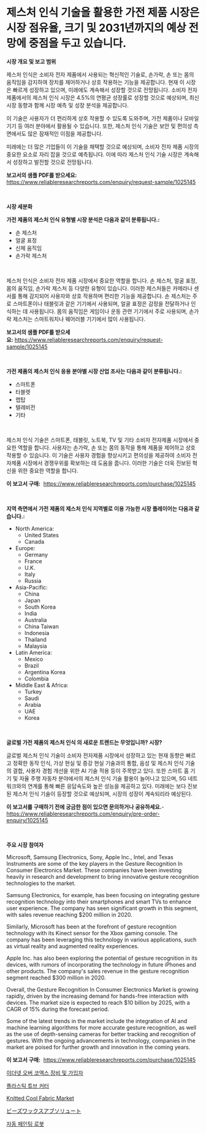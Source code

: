 <p><h1>제스처 인식 기술을 활용한 가전 제품 시장은 시장 점유율, 크기 및 2031년까지의 예상 전망에 중점을 두고 있습니다.</h1></p><p><strong>시장 개요 및 보고 범위</strong></p>
<p><p>제스처 인식은 소비자 전자 제품에서 사용되는 혁신적인 기술로, 손가락, 손 또는 몸의 움직임을 감지하여 장치를 제어하거나 상호 작용하는 기능을 제공합니다. 현재 이 시장은 빠르게 성장하고 있으며, 미래에도 계속해서 성장할 것으로 전망됩니다. 소비자 전자 제품에서의 제스처 인식 시장은 4.5%의 연평균 성장률로 성장할 것으로 예상되며, 최신 시장 동향과 함께 시장 예측 및 성장 분석을 제공합니다.</p><p>이 기술은 사용자가 더 편리하게 상호 작용할 수 있도록 도와주며, 가전 제품이나 모바일 기기 등 여러 분야에서 활용될 수 있습니다. 또한, 제스처 인식 기술은 보안 및 편의성 측면에서도 많은 잠재적인 이점을 제공합니다.</p><p>미래에는 더 많은 기업들이 이 기술을 채택할 것으로 예상되며, 소비자 전자 제품 시장의 중요한 요소로 자리 잡을 것으로 예측됩니다. 이에 따라 제스처 인식 기술 시장은 계속해서 성장하고 발전할 것으로 전망됩니다.</p></p>
<p><strong>보고서의 샘플 PDF를 받으세요:</strong> <a href="https://www.reliableresearchreports.com/enquiry/request-sample/1025145">https://www.reliableresearchreports.com/enquiry/request-sample/1025145</a></p>
<p>&nbsp;</p>
<p><strong>시장 세분화</strong></p>
<p><strong>가전 제품의 제스처 인식 유형별 시장 분석은 다음과 같이 분류됩니다.:</strong></p>
<p><ul><li>손 제스처</li><li>얼굴 표정</li><li>신체 움직임</li><li>손가락 제스처</li></ul></p>
<p>&nbsp;</p>
<p><p>제스처 인식은 소비자 전자 제품 시장에서 중요한 역할을 합니다. 손 제스처, 얼굴 표정, 몸의 움직임, 손가락 제스처 등 다양한 유형이 있습니다. 이러한 제스처들은 카메라나 센서를 통해 감지되어 사용자와 상호 작용하며 편리한 기능을 제공합니다. 손 제스처는 주로 스마트폰이나 태블릿과 같은 기기에서 사용되며, 얼굴 표정은 감정을 전달하거나 인식하는 데 사용됩니다. 몸의 움직임은 게임이나 운동 관련 기기에서 주로 사용되며, 손가락 제스처는 스마트워치나 웨어러블 기기에서 많이 사용됩니다.</p></p>
<p><strong>보고서의 샘플 PDF를 받으세요:</strong>&nbsp;<a href="https://www.reliableresearchreports.com/enquiry/request-sample/1025145">https://www.reliableresearchreports.com/enquiry/request-sample/1025145</a></p>
<p>&nbsp;</p>
<p><strong> 가전 제품의 제스처 인식 응용 분야별 시장 산업 조사는 다음과 같이 분류됩니다.:</strong></p>
<p><ul><li>스마트폰</li><li>타블렛</li><li>랩탑</li><li>텔레비전</li><li>기타</li></ul></p>
<p>&nbsp;</p>
<p><p>제스처 인식 기술은 스마트폰, 태블릿, 노트북, TV 및 기타 소비자 전자제품 시장에서 중요한 역할을 합니다. 사용자는 손가락, 손 또는 몸의 동작을 통해 제품을 제어하고 상호 작용할 수 있습니다. 이 기술은 사용자 경험을 향상시키고 편의성을 제공하여 소비자 전자제품 시장에서 경쟁우위를 확보하는 데 도움을 줍니다. 이러한 기술은 더욱 진보된 혁신을 위한 중요한 역할을 합니다.</p></p>
<p><strong>이 보고서 구매:</strong>&nbsp; <a href="https://www.reliableresearchreports.com/purchase/1025145">https://www.reliableresearchreports.com/purchase/1025145</a></p>
<p>&nbsp;</p>
<p><strong>지역 측면에서 가전 제품의 제스처 인식 지역별로 이용 가능한 시장 플레이어는 다음과 같습니다.:</strong></p>
<p><ul>
    <li>
        North America:
        <ul>
            <li>United States</li>
            <li>Canada</li>
        </ul>
    </li>
    <li>
        Europe:
        <ul>
            <li>Germany</li>
            <li>France</li>
            <li>U.K.</li>
            <li>Italy</li>
            <li>Russia</li>
        </ul>
    </li>
    <li>
        Asia-Pacific:
        <ul>
            <li>China</li>
            <li>Japan</li>
            <li>South Korea</li>
            <li>India</li>
            <li>Australia</li>
            <li>China Taiwan</li>
            <li>Indonesia</li>
            <li>Thailand</li>
            <li>Malaysia</li>
        </ul>
    </li>
    <li>
        Latin America:
        <ul>
            <li>Mexico</li>
            <li>Brazil</li>
            <li>Argentina Korea</li>
            <li>Colombia</li>
        </ul>
    </li>
    <li>
        Middle East & Africa:
        <ul>
            <li>Turkey</li>
            <li>Saudi</li>
            <li>Arabia</li>
            <li>UAE</li>
            <li>Korea</li>
        </ul>
    </li>
    </ul></p>
<p>&nbsp;</p>
<p><strong>글로벌 가전 제품의 제스처 인식 의 새로운 트렌드는 무엇입니까? 시장?</strong></p>
<p><p>글로벌 제스처 인식 기술이 소비자 전자제품 시장에서 성장하고 있는 현재 동향은 빠르고 정확한 동작 인식, 가상 현실 및 증강 현실 기술과의 통합, 음성 및 제스처 인식 기술의 결합, 사용자 경험 개선을 위한 AI 기술 적용 등이 주목받고 있다. 또한 스마트 홈 기기 및 자율 주행 자동차 분야에서의 제스처 인식 기술 활용이 늘어나고 있으며, 5G 네트워크와의 연계를 통해 빠른 응답속도와 높은 성능을 제공하고 있다. 미래에는 보다 진보된 제스처 인식 기술이 등장할 것으로 예상되며, 시장의 성장이 계속되리라 예상된다.</p></p>
<p><strong>이 보고서를 구매하기 전에 궁금한 점이 있으면 문의하거나 공유하세요.</strong>- <a href="https://www.reliableresearchreports.com/enquiry/pre-order-enquiry/1025145">https://www.reliableresearchreports.com/enquiry/pre-order-enquiry/1025145</a></p>
<p>&nbsp;</p>
<p><strong>주요 시장 참여자</strong></p>
<p><p>Microsoft, Samsung Electronics, Sony, Apple Inc., Intel, and Texas Instruments are some of the key players in the Gesture Recognition In Consumer Electronics Market. These companies have been investing heavily in research and development to bring innovative gesture recognition technologies to the market.</p><p>Samsung Electronics, for example, has been focusing on integrating gesture recognition technology into their smartphones and smart TVs to enhance user experience. The company has seen significant growth in this segment, with sales revenue reaching $200 million in 2020.</p><p>Similarly, Microsoft has been at the forefront of gesture recognition technology with its Kinect sensor for the Xbox gaming console. The company has been leveraging this technology in various applications, such as virtual reality and augmented reality experiences.</p><p>Apple Inc. has also been exploring the potential of gesture recognition in its devices, with rumors of incorporating the technology in future iPhones and other products. The company's sales revenue in the gesture recognition segment reached $300 million in 2020.</p><p>Overall, the Gesture Recognition In Consumer Electronics Market is growing rapidly, driven by the increasing demand for hands-free interaction with devices. The market size is expected to reach $10 billion by 2025, with a CAGR of 15% during the forecast period.</p><p>Some of the latest trends in the market include the integration of AI and machine learning algorithms for more accurate gesture recognition, as well as the use of depth-sensing cameras for better tracking and recognition of gestures. With the ongoing advancements in technology, companies in the market are poised for further growth and innovation in the coming years.</p></p>
<p><strong>이 보고서 구매:</strong>&nbsp;&nbsp;<a href="https://www.reliableresearchreports.com/purchase/1025145">https://www.reliableresearchreports.com/purchase/1025145</a></p>
<p><p><a href="https://github.com/vss5505pa7z1p/Market-Research-Report-List-1/blob/main/15005621071.md">이더넷 오버 코엑스 장비 및 가입자</a></p><p><a href="https://medium.com/@williefoster48/%ED%94%8C%EB%9D%BC%EC%8A%A4%ED%8B%B1-%EA%B4%80-%EC%95%95%EC%B6%95%EA%B8%B0-%EC%8B%9C%EC%9E%A5-%EC%A1%B0%EC%82%AC-%EB%B3%B4%EA%B3%A0%EC%84%9C-%EA%B7%B8-%EC%97%AD%EC%82%AC-%EB%B0%8F-2024%EB%85%84%EB%B6%80%ED%84%B0-2031%EB%85%84%EA%B9%8C%EC%A7%80%EC%9D%98-%EC%98%88%EC%B8%A1-f9ec09bd3236">플라스틱 튜브 커터</a></p><p><a href="https://issuu.com/reportprime-2/docs/knitted-cool-fabric-market-size-2030.pptx">Knitted Cool Fabric Market</a></p><p><a href="https://medium.com/@mariek11927/%E8%9C%9C%E8%9C%82%E8%9D%9F%E8%9C%9C%E3%82%A2%E3%83%96%E3%82%BD%E3%83%AA%E3%83%A5%E3%83%BC%E3%83%88%E5%B8%82%E5%A0%B4%E3%83%AC%E3%83%9D%E3%83%BC%E3%83%88%E3%81%AF-%E3%81%93%E3%81%AE%E5%B8%82%E5%A0%B4%E3%81%AE%E6%9C%80%E6%96%B0%E3%83%88%E3%83%AC%E3%83%B3%E3%83%89%E3%81%A8%E6%88%90%E9%95%B7%E6%A9%9F%E4%BC%9A%E3%82%92%E6%98%8E%E3%82%89%E3%81%8B%E3%81%AB%E3%81%97%E3%81%BE%E3%81%99-mitsubachi-hachimitsu-abusor%C5%ABto-shij%C5%8D-rep%C5%8Dto-wa-kono-e4dbd16ad977">ビーズワックスアブソリュート</a></p><p><a href="https://medium.com/@sybleferry/%EC%9E%90%EB%8F%99-%EA%B7%B8%EB%A6%BC-%EA%B7%B8%EB%A6%AC%EA%B8%B0-%EB%A1%9C%EB%B4%87-%EC%8B%9C%EC%9E%A5-%EA%B2%BD%EC%9F%81-%EB%B6%84%EC%84%9D-%EC%8B%9C%EC%9E%A5-%EB%8F%99%ED%96%A5-%EB%B0%8F-2031%EB%85%84%EA%B9%8C%EC%A7%80%EC%9D%98-%EC%A0%84%EB%A7%9D-773beed8181c">자동 페인팅 로봇</a></p></p>
